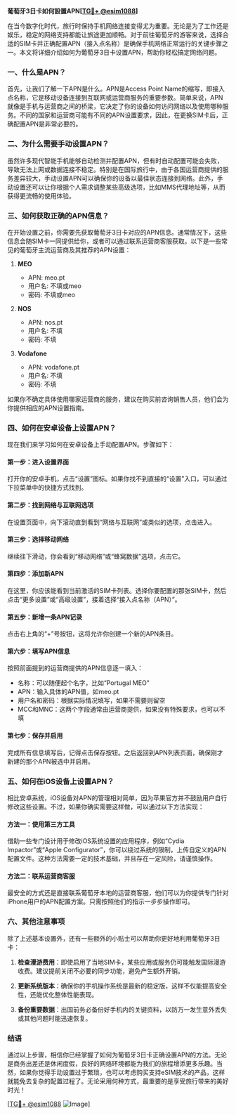**葡萄牙3日卡如何設置APN[[TG💪+ @esim1088](https://t.me/s/esim1088)]**

在当今数字化时代，旅行时保持手机网络连接变得尤为重要。无论是为了工作还是娱乐，稳定的网络支持都能让旅途更加顺畅。对于前往葡萄牙的游客来说，选择合适的SIM卡并正确配置APN（接入点名称）是确保手机网络正常运行的关键步骤之一。本文将详细介绍如何为葡萄牙3日卡设置APN，帮助你轻松搞定网络问题。

### 一、什么是APN？

首先，让我们了解一下APN是什么。APN是Access Point Name的缩写，即接入点名称，它是移动设备连接到互联网或运营商服务的重要参数。简单来说，APN就像是手机与运营商之间的桥梁，它决定了你的设备如何访问网络以及使用哪种服务。不同的国家和运营商可能有不同的APN设置要求，因此，在更换SIM卡后，正确配置APN是非常必要的。

### 二、为什么需要手动设置APN？

虽然许多现代智能手机能够自动检测并配置APN，但有时自动配置可能会失败，导致无法上网或数据连接不稳定。特别是在国际旅行中，由于各国运营商提供的服务差异较大，手动设置APN可以确保你的设备以最佳状态连接到网络。此外，手动设置还可以让你根据个人需求调整某些高级选项，比如MMS代理地址等，从而获得更流畅的使用体验。

### 三、如何获取正确的APN信息？

在开始设置之前，你需要先获取葡萄牙3日卡对应的APN信息。通常情况下，这些信息会随SIM卡一同提供给你，或者可以通过联系运营商客服获取。以下是一些常见的葡萄牙主流运营商及其推荐的APN设置：

1. **MEO**
   - APN: meo.pt
   - 用户名: 不填或meo
   - 密码: 不填或meo

2. **NOS**
   - APN: nos.pt
   - 用户名: 不填
   - 密码: 不填

3. **Vodafone**
   - APN: vodafone.pt
   - 用户名: 不填
   - 密码: 不填

如果你不确定具体使用哪家运营商的服务，建议在购买前咨询销售人员，他们会为你提供相应的APN设置指南。

### 四、如何在安卓设备上设置APN？

现在我们来学习如何在安卓设备上手动配置APN。步骤如下：

#### 第一步：进入设置界面
打开你的安卓手机，点击“设置”图标。如果你找不到直接的“设置”入口，可以通过下拉菜单中的快捷方式找到。

#### 第二步：找到网络与互联网选项
在设置页面中，向下滚动直到看到“网络与互联网”或类似的选项，点击进入。

#### 第三步：选择移动网络
继续往下滑动，你会看到“移动网络”或“蜂窝数据”选项，点击它。

#### 第四步：添加新APN
在这里，你应该能看到当前激活的SIM卡列表。选择你要配置的那张SIM卡，然后点击“更多设置”或“高级设置”，接着选择“接入点名称（APN）”。

#### 第五步：新增一条APN记录
点击右上角的“+”号按钮，这将允许你创建一个新的APN条目。

#### 第六步：填写APN信息
按照前面提到的运营商提供的APN信息逐一填入：
- 名称：可以随便起个名字，比如“Portugal MEO”
- APN：输入具体的APN值，如meo.pt
- 用户名和密码：根据实际情况填写，如果不需要则留空
- MCC和MNC：这两个字段通常由运营商提供，如果没有特殊要求，也可以不填

#### 第七步：保存并启用
完成所有信息填写后，记得点击保存按钮。之后返回到APN列表页面，确保刚才新建的那个APN被选中并启用。

### 五、如何在iOS设备上设置APN？

相比安卓系统，iOS设备对APN的管理相对简单，因为苹果官方并不鼓励用户自行修改这些设置。不过，如果你确实需要这样做，可以通过以下方法实现：

#### 方法一：使用第三方工具
借助一些专门设计用于修改iOS系统设置的应用程序，例如“Cydia Impactor”或“Apple Configurator”，你可以绕过系统的限制，上传自定义的APN配置文件。这种方法需要一定的技术基础，并且存在一定风险，请谨慎操作。

#### 方法二：联系运营商客服
最安全的方式还是直接联系葡萄牙本地的运营商客服，他们可以为你提供专门针对iPhone用户的APN配置方案。只需按照他们的指示一步步操作即可。

### 六、其他注意事项

除了上述基本设置外，还有一些额外的小贴士可以帮助你更好地利用葡萄牙3日卡：

1. **检查漫游费用**：即使启用了当地SIM卡，某些应用或服务仍可能触发国际漫游收费。建议提前关闭不必要的同步功能，避免产生额外开销。
   
2. **更新系统版本**：确保你的手机操作系统是最新的稳定版，这样不仅能提高安全性，还能优化整体性能表现。

3. **备份重要数据**：出国前务必备份好手机内的关键资料，以防万一发生意外丢失或其他问题时能迅速恢复。

### 结语

通过以上步骤，相信你已经掌握了如何为葡萄牙3日卡正确设置APN的方法。无论是商务出差还是休闲度假，良好的网络环境都能为我们的旅程增添更多乐趣。当然，如果你觉得手动设置过于繁琐，也可以考虑购买支持eSIM技术的产品，这样就能免去复杂的配置过程了。无论采用何种方式，最重要的是享受旅行带来的美好时光！

[[TG💪+ @esim1088](https://t.me/s/esim1088) ![Image](https://i.postimg.cc/4NQfJmqS/Snipaste-2025-05-13-00-14-12.png)]